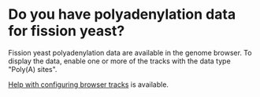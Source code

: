 # Do you have polyadenylation data for fission yeast?
<!-- pombase_categories: Finding data -->

Fission yeast polyadenylation data are available in the genome
browser. To display the data, enable one or more of the tracks with
the data type "Poly(A) sites".

[Help with configuring browser tracks](/faq/how-can-i-show-or-hide-tracks-genome-browser) is available.

